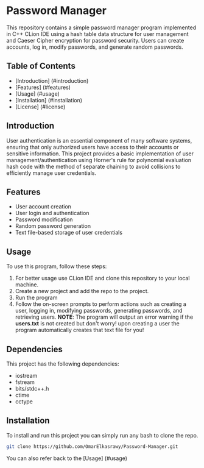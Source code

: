 # Password Manager

This repository contains a simple password manager program implemented in C++ CLion IDE using a hash table data structure for user management and Caeser Cipher encryption for password security. Users can create accounts, log in, modify passwords, and generate random passwords.

## Table of Contents
- [Introduction] (#introduction)
- [Features] (#features)
- [Usage] (#usage)
- [Installation] (#installation)
- [License] (#license)

## Introduction

User authentication is an essential component of many software systems, ensuring that only authorized users have access to their accounts or sensitive information. This project provides a basic implementation of user management/authentication using Horner's rule for polynomial evaluation hash code with the method of separate chaining to avoid collisions to efficiently manage user credentials. 

## Features

- User account creation
- User login and authentication
- Password modification
- Random password generation
- Text file-based storage of user credentials

## Usage

To use this program, follow these steps:

1. For better usage use CLion IDE and clone this repository to your local machine.
2. Create a new project and add the repo to the project.
3. Run the program
4. Follow the on-screen prompts to perform actions such as creating a user, logging in, modifying passwords, generating passwords, and retrieving users.
**NOTE**: The program will output an error warning if the **users.txt** is not created but don't worry! upon creating a user the program automatically creates that text file for you!

## Dependencies

This project has the following dependencies:

- iostream
- fstream
- bits/stdc++.h
- ctime
- cctype

## Installation

To install and run this project you can simply run any bash to clone the repo.

```bash
git clone https://github.com/OmarElkasrawy/Password-Manager.git
```
You can also refer back to the [Usage] (#usage)
